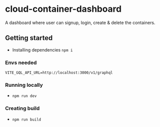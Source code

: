 # cloud-container-dashboard

A dashboard where user can signup, login, create & delete the containers.

## Getting started

- Installing dependencies `npm i`

### Envs needed

```.env
VITE_GQL_API_URL=http://localhost:3000/v1/graphql
```

### Running locally

- `npm run dev`

### Creating build

- `npm run build`
